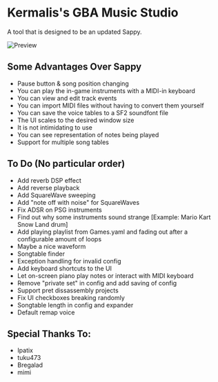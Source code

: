 # Kermalis's GBA Music Studio

A tool that is designed to be an updated Sappy.

![Preview](https://i.imgur.com/TuqCjN1.gif)

## Some Advantages Over Sappy
* Pause button & song position changing
* You can play the in-game instruments with a MIDI-in keyboard
* You can view and edit track events
* You can import MIDI files without having to convert them yourself
* You can save the voice tables to a SF2 soundfont file
* The UI scales to the desired window size
* It is not intimidating to use
* You can see representation of notes being played
* Support for multiple song tables

## To Do (No particular order)

* Add reverb DSP effect
* Add reverse playback
* Add SquareWave sweeping
* Add "note off with noise" for SquareWaves
* Fix ADSR on PSG instruments
* Find out why some instruments sound strange \[Example: Mario Kart Snow Land drum\]
* Add playing playlist from Games.yaml and fading out after a configurable amount of loops
* Maybe a nice waveform
* Songtable finder
* Exception handling for invalid config
* Add keyboard shortcuts to the UI
* Let on-screen piano play notes or interact with MIDI keyboard
* Remove "private set" in config and add saving of config
* Support pret dissassembly projects
* Fix UI checkboxes breaking randomly
* Songtable length in config and expander
* Default remap voice

## Special Thanks To:
* Ipatix
* tuku473
* Bregalad
* mimi